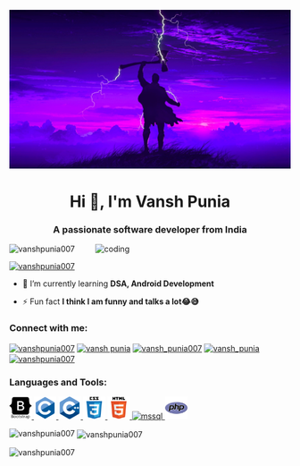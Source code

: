 <!--
**VanshPunia007/VanshPunia007** is a ✨ _special_ ✨ repository because its `README.md` (this file) appears on your GitHub profile.

Here are some ideas to get you started:

- 🔭 I’m currently working on ...
- 🌱 I’m currently learning ...
- 👯 I’m looking to collaborate on ...
- 🤔 I’m looking for help with ...
- 💬 Ask me about ...
- 📫 How to reach me: ...
- 😄 Pronouns: ...
- ⚡ Fun fact: ...
-->
![logo](https://github.com/VanshPunia007/VanshPunia007/blob/main/wallpaperflare.com_wallpaper%20(18).jpg)
<h1 align="center">Hi 👋, I'm Vansh Punia</h1>
<h3 align="center">A passionate software developer from India</h3>
<img align = "right" alt = "coding" width = "350" src = "https://media.tenor.com/YNqsJbmb_yMAAAAd/coding.gif">
<p align="left"> <img src="https://komarev.com/ghpvc/?username=vanshpunia007&label=Profile%20views&color=0e75b6&style=flat" alt="vanshpunia007" /> </p>

<p align="left"> <a href="https://twitter.com/vanshpunia007" target="blank"><img src="https://img.shields.io/twitter/follow/vanshpunia007?logo=twitter&style=for-the-badge" alt="vanshpunia007" /></a> </p>

- 🌱 I’m currently learning **DSA, Android Development**

- ⚡ Fun fact **I think I am funny and talks a lot😂😅**

<h3 align="left">Connect with me:</h3>
<p align="left">
<a href="https://twitter.com/vanshpunia007" target="blank"><img align="center" src="https://raw.githubusercontent.com/rahuldkjain/github-profile-readme-generator/master/src/images/icons/Social/twitter.svg" alt="vanshpunia007" height="30" width="40" /></a>
<a href="https://linkedin.com/in/vansh punia" target="blank"><img align="center" src="https://raw.githubusercontent.com/rahuldkjain/github-profile-readme-generator/master/src/images/icons/Social/linked-in-alt.svg" alt="vansh punia" height="30" width="40" /></a>
<a href="https://instagram.com/vansh_punia007" target="blank"><img align="center" src="https://raw.githubusercontent.com/rahuldkjain/github-profile-readme-generator/master/src/images/icons/Social/instagram.svg" alt="vansh_punia007" height="30" width="40" /></a>
<a href="https://www.leetcode.com/vansh_punia" target="blank"><img align="center" src="https://raw.githubusercontent.com/rahuldkjain/github-profile-readme-generator/master/src/images/icons/Social/leet-code.svg" alt="vansh_punia" height="30" width="40" /></a>
<a href="https://auth.geeksforgeeks.org/user/vanshpunia007" target="blank"><img align="center" src="https://raw.githubusercontent.com/rahuldkjain/github-profile-readme-generator/master/src/images/icons/Social/geeks-for-geeks.svg" alt="vanshpunia007" height="30" width="40" /></a>
</p>

<h3 align="left">Languages and Tools:</h3>
<p align="left"> <a href="https://getbootstrap.com" target="_blank" rel="noreferrer"> <img src="https://raw.githubusercontent.com/devicons/devicon/master/icons/bootstrap/bootstrap-plain-wordmark.svg" alt="bootstrap" width="40" height="40"/> </a> <a href="https://www.cprogramming.com/" target="_blank" rel="noreferrer"> <img src="https://raw.githubusercontent.com/devicons/devicon/master/icons/c/c-original.svg" alt="c" width="40" height="40"/> </a> <a href="https://www.w3schools.com/cpp/" target="_blank" rel="noreferrer"> <img src="https://raw.githubusercontent.com/devicons/devicon/master/icons/cplusplus/cplusplus-original.svg" alt="cplusplus" width="40" height="40"/> </a> <a href="https://www.w3schools.com/css/" target="_blank" rel="noreferrer"> <img src="https://raw.githubusercontent.com/devicons/devicon/master/icons/css3/css3-original-wordmark.svg" alt="css3" width="40" height="40"/> </a> <a href="https://www.w3.org/html/" target="_blank" rel="noreferrer"> <img src="https://raw.githubusercontent.com/devicons/devicon/master/icons/html5/html5-original-wordmark.svg" alt="html5" width="40" height="40"/> </a> <a href="https://www.microsoft.com/en-us/sql-server" target="_blank" rel="noreferrer"> <img src="https://www.svgrepo.com/show/303229/microsoft-sql-server-logo.svg" alt="mssql" width="40" height="40"/> </a> <a href="https://www.php.net" target="_blank" rel="noreferrer"> <img src="https://raw.githubusercontent.com/devicons/devicon/master/icons/php/php-original.svg" alt="php" width="40" height="40"/> </a> </p>

<p><img align="left" src="https://github-readme-stats.vercel.app/api/top-langs?username=vanshpunia007&show_icons=true&locale=en&layout=compact" alt="vanshpunia007" /></p>

<p>&nbsp;<img align="center" src="https://github-readme-stats.vercel.app/api?username=vanshpunia007&show_icons=true&locale=en" alt="vanshpunia007" /></p>

<p><img align="center" src="https://github-readme-streak-stats.herokuapp.com/?user=vanshpunia007&" alt="vanshpunia007" /></p>

